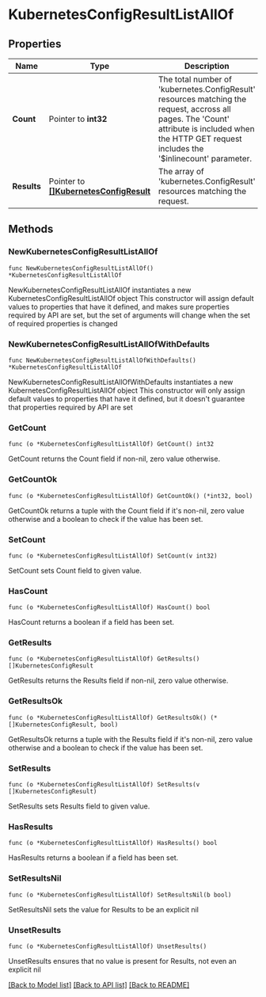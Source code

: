 # KubernetesConfigResultListAllOf

## Properties

Name | Type | Description | Notes
------------ | ------------- | ------------- | -------------
**Count** | Pointer to **int32** | The total number of &#39;kubernetes.ConfigResult&#39; resources matching the request, accross all pages. The &#39;Count&#39; attribute is included when the HTTP GET request includes the &#39;$inlinecount&#39; parameter. | [optional] 
**Results** | Pointer to [**[]KubernetesConfigResult**](KubernetesConfigResult.md) | The array of &#39;kubernetes.ConfigResult&#39; resources matching the request. | [optional] 

## Methods

### NewKubernetesConfigResultListAllOf

`func NewKubernetesConfigResultListAllOf() *KubernetesConfigResultListAllOf`

NewKubernetesConfigResultListAllOf instantiates a new KubernetesConfigResultListAllOf object
This constructor will assign default values to properties that have it defined,
and makes sure properties required by API are set, but the set of arguments
will change when the set of required properties is changed

### NewKubernetesConfigResultListAllOfWithDefaults

`func NewKubernetesConfigResultListAllOfWithDefaults() *KubernetesConfigResultListAllOf`

NewKubernetesConfigResultListAllOfWithDefaults instantiates a new KubernetesConfigResultListAllOf object
This constructor will only assign default values to properties that have it defined,
but it doesn't guarantee that properties required by API are set

### GetCount

`func (o *KubernetesConfigResultListAllOf) GetCount() int32`

GetCount returns the Count field if non-nil, zero value otherwise.

### GetCountOk

`func (o *KubernetesConfigResultListAllOf) GetCountOk() (*int32, bool)`

GetCountOk returns a tuple with the Count field if it's non-nil, zero value otherwise
and a boolean to check if the value has been set.

### SetCount

`func (o *KubernetesConfigResultListAllOf) SetCount(v int32)`

SetCount sets Count field to given value.

### HasCount

`func (o *KubernetesConfigResultListAllOf) HasCount() bool`

HasCount returns a boolean if a field has been set.

### GetResults

`func (o *KubernetesConfigResultListAllOf) GetResults() []KubernetesConfigResult`

GetResults returns the Results field if non-nil, zero value otherwise.

### GetResultsOk

`func (o *KubernetesConfigResultListAllOf) GetResultsOk() (*[]KubernetesConfigResult, bool)`

GetResultsOk returns a tuple with the Results field if it's non-nil, zero value otherwise
and a boolean to check if the value has been set.

### SetResults

`func (o *KubernetesConfigResultListAllOf) SetResults(v []KubernetesConfigResult)`

SetResults sets Results field to given value.

### HasResults

`func (o *KubernetesConfigResultListAllOf) HasResults() bool`

HasResults returns a boolean if a field has been set.

### SetResultsNil

`func (o *KubernetesConfigResultListAllOf) SetResultsNil(b bool)`

 SetResultsNil sets the value for Results to be an explicit nil

### UnsetResults
`func (o *KubernetesConfigResultListAllOf) UnsetResults()`

UnsetResults ensures that no value is present for Results, not even an explicit nil

[[Back to Model list]](../README.md#documentation-for-models) [[Back to API list]](../README.md#documentation-for-api-endpoints) [[Back to README]](../README.md)


